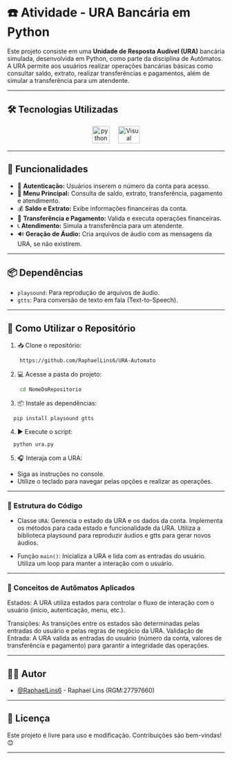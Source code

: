 
# ☎️ Atividade - URA Bancária em Python

Este projeto consiste em uma **Unidade de Resposta Audível (URA)** bancária simulada, desenvolvida em Python, como parte da disciplina de Autômatos. A URA permite aos usuários realizar operações bancárias básicas como consultar saldo, extrato, realizar transferências e pagamentos, além de simular a transferência para um atendente.

---

## 🛠️ Tecnologias Utilizadas

<p align="center"> 
<img src="https://cdn.jsdelivr.net/gh/devicons/devicon/icons/python/python-original.svg" height="40" alt="python logo"/>
<img width="12" />
<img src="https://upload.wikimedia.org/wikipedia/commons/thumb/9/9a/Visual_Studio_Code_1.35_icon.svg/2048px-Visual_Studio_Code_1.35_icon.svg.png" alt="Visual Studio Code" width="50" height="40"/> 

---

## 🎯 Funcionalidades

- 🔐 **Autenticação:** Usuários inserem o número da conta para acesso.
- 🧭 **Menu Principal:** Consulta de saldo, extrato, transferência, pagamento e atendimento.
- 💰 **Saldo e Extrato:** Exibe informações financeiras da conta.
- 💸 **Transferência e Pagamento:** Valida e executa operações financeiras.
- 📞 **Atendimento:** Simula a transferência para um atendente.
- 🔊 **Geração de Áudio:** Cria arquivos de áudio com as mensagens da URA, se não existirem.

---

## 📦 Dependências

- `playsound`: Para reprodução de arquivos de áudio.
- `gtts`: Para conversão de texto em fala (Text-to-Speech).

---

## 🚀 Como Utilizar o Repositório

1. 📥 Clone o repositório:
```bash
    https://github.com/RaphaelLins6/URA-Automato
```
2. 💻 Acesse a pasta do projeto:
```bash
    cd NomeDoRepositorio
```
3. 📦 Instale as dependências:
```bash
  pip install playsound gtts
```
4. ▶️ Execute o script:
```bash
  python ura.py
```
5. 🎧 Interaja com a URA:
- Siga as instruções no console.
- Utilize o teclado para navegar pelas opções e realizar as operações.

---

### 🧠 Estrutura do Código

- Classe `URA`:
Gerencia o estado da URA e os dados da conta.
Implementa os métodos para cada estado e funcionalidade da URA.
Utiliza a biblioteca playsound para reproduzir áudios e gtts para gerar novos áudios.

- Função `main()`:
Inicializa a URA e lida com as entradas do usuário.
Utiliza um loop para manter a interação com o usuário.

---

### 🔄 Conceitos de Autômatos Aplicados

Estados: A URA utiliza estados para controlar o fluxo de interação com o usuário (início, autenticação, menu, etc.).

Transições: As transições entre os estados são determinadas pelas entradas do usuário e pelas regras de negócio da URA.
Validação de Entrada: A URA valida as entradas do usuário (número da conta, valores de transferência e pagamento) para garantir a integridade das operações.

---

## 👨‍💻 Autor

- [@RaphaelLins6](https://www.github.com/RaphaelLins6) - Raphael Lins (RGM:27797660)

---

## 📜 Licença

Este projeto é livre para uso e modificação. Contribuições são bem-vindas! 😊

---
